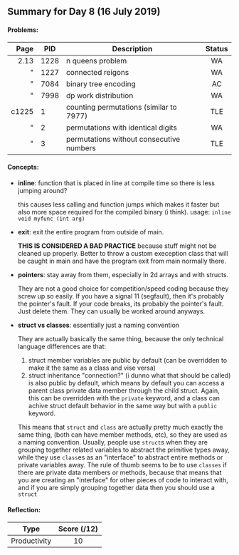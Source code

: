 ## Summary for Day 8 (16 July 2019)

#### Problems:
|  Page  |  PID  |  Description  |  Status  |
|-------:|-------|---------------|:--------:|
2.13 | 1228 | n queens problem | WA
   " | 1227 | connected reigons | WA
   " | 7084 | binary tree encoding | AC
   " | 7998 | dp work distribution | WA
c1225|    1 | counting permutations (similar to 7977) | TLE
   " |    2 | permutations with identical digits | WA
   " |    3 | permutations without consecutive numbers | TLE

#### Concepts:
* **inline**: function that is placed in line at compile time so there is less jumping around?

    this causes less calling and function jumps which makes it faster but also more space required for the compiled binary (i think). usage: `inline void myfunc (int arg)`

* **exit**: exit the entire program from outside of main.  

    **THIS IS CONSIDERED A BAD PRACTICE** because stuff might not be cleaned up properly.  Better to throw a custom exeception class that will be caught in main and have the program exit from main normally there.

* **pointers**: stay away from them, especially in 2d arrays and with structs.  

    They are not a good choice for competition/speed coding because they screw up so easily. If you have a signal 11 (segfault), then it's probably the pointer's fault. If your code breaks, its probably the pointer's fault. Just delete them. They can usually be worked around anyways.

* **struct vs classes**: essentially just a naming convention   

    They are actually basically the same thing, because the only technical language differences are that:  
    1. struct member variables are public by default (can be overridden to make it the same as a class and vise versa)
    1. struct inheritance "connection?" (i dunno what that should be called) is also public by default, which means by default you can access a parent class private data member through the child struct. Again, this can be overridden with the `private` keyword, and a class can achive struct default behavior in the same way but with a `public` keyword.   

    This means that `struct` and `class` are actually pretty much exactly the same thing, (both can have member methods, etc), so they are used as a naming convention. Usually, people use `struct`s when they are grouping together related variables to abstract the primitive types away, while they use `class`es as an "interface" to abstract entire methods or private variables away. The rule of thumb seems to be to use `classes` if there are private data members or methods, because that means that you are creating an "interface" for other pieces of code to interact with, and if you are simply grouping together data then you should use a `struct`

#### Reflection:
|  Type  |  Score (/12)  |
|--------|:-------------:|
Productivity | 10
